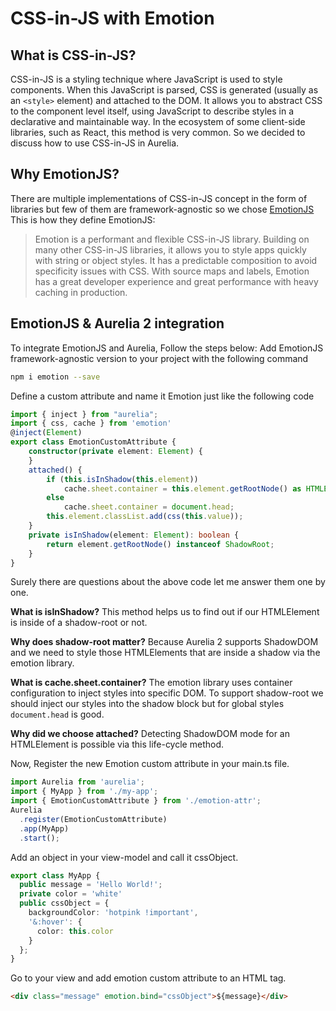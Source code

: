 # CSS-in-JS with Emotion

## What is CSS-in-JS?

CSS-in-JS is a styling technique where JavaScript is used to style components. When this JavaScript is parsed, CSS is generated \(usually as an `<style>` element\) and attached to the DOM. It allows you to abstract CSS to the component level itself, using JavaScript to describe styles in a declarative and maintainable way. In the ecosystem of some client-side libraries, such as React, this method is very common. So we decided to discuss how to use CSS-in-JS in Aurelia.

## Why EmotionJS?

There are multiple implementations of CSS-in-JS concept in the form of libraries but few of them are framework-agnostic so we chose [EmotionJS](https://github.com/emotion-js/emotion) This is how they define EmotionJS:

> Emotion is a performant and flexible CSS-in-JS library. Building on many other CSS-in-JS libraries, it allows you to style apps quickly with string or object styles. It has a predictable composition to avoid specificity issues with CSS. With source maps and labels, Emotion has a great developer experience and great performance with heavy caching in production.

## EmotionJS & Aurelia 2 integration

To integrate EmotionJS and Aurelia, Follow the steps below: Add EmotionJS framework-agnostic version to your project with the following command

```bash
npm i emotion --save
```

Define a custom attribute and name it Emotion just like the following code

```typescript
import { inject } from "aurelia";
import { css, cache } from 'emotion'
@inject(Element)
export class EmotionCustomAttribute {
    constructor(private element: Element) {
    }
    attached() {
        if (this.isInShadow(this.element))
            cache.sheet.container = this.element.getRootNode() as HTMLElement;
        else
            cache.sheet.container = document.head;
        this.element.classList.add(css(this.value));
    }
    private isInShadow(element: Element): boolean {
        return element.getRootNode() instanceof ShadowRoot;
    }
}
```

Surely there are questions about the above code let me answer them one by one.

**What is isInShadow?** This method helps us to find out if our HTMLElement is inside of a shadow-root or not.

**Why does shadow-root matter?** Because Aurelia 2 supports ShadowDOM and we need to style those HTMLElements that are inside a shadow via the emotion library.

**What is cache.sheet.container?** The emotion library uses container configuration to inject styles into specific DOM. To support shadow-root we should inject our styles into the shadow block but for global styles `document.head` is good.

**Why did we choose attached?** Detecting ShadowDOM mode for an HTMLElement is possible via this life-cycle method.

Now, Register the new Emotion custom attribute in your main.ts file.

```typescript
import Aurelia from 'aurelia';
import { MyApp } from './my-app';
import { EmotionCustomAttribute } from './emotion-attr';
Aurelia
  .register(EmotionCustomAttribute)
  .app(MyApp)
  .start();
```

Add an object in your view-model and call it cssObject.

```typescript
export class MyApp {
  public message = 'Hello World!';
  private color = 'white'
  public cssObject = {
    backgroundColor: 'hotpink !important',
    '&:hover': {
      color: this.color
    }
  };
}
```

Go to your view and add emotion custom attribute to an HTML tag.

```html
<div class="message" emotion.bind="cssObject">${message}</div>
```

